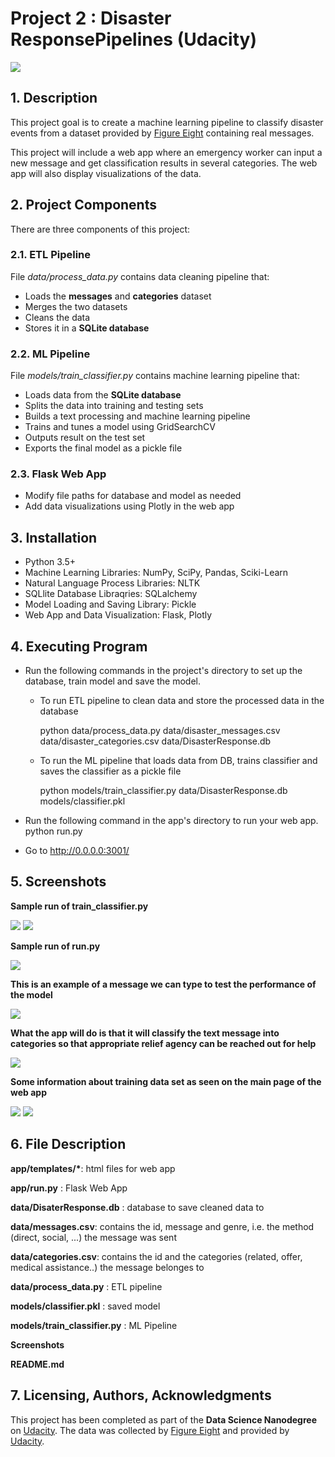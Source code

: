 # Project 2 : Disaster ResponsePipelines (Udacity)
![](Screenshots/webapp.png)
## 1. Description
This project goal is to create a machine learning pipeline to classify disaster events from a dataset provided by [Figure Eight](https://appen.com/) containing real messages.

This project will include a web app where an emergency worker can input a new message and get classification results in several categories. The web app will also display visualizations of the data.
## 2. Project Components
There are three components of this project:


### 2.1. ETL Pipeline
File *data/process_data.py* contains data cleaning pipeline that:

* Loads the **messages** and **categories** dataset
* Merges the two datasets
* Cleans the data
* Stores it in a **SQLite database**

### 2.2. ML Pipeline
File *models/train_classifier.py* contains machine learning pipeline that:

* Loads data from the **SQLite database**
* Splits the data into training and testing sets
* Builds a text processing and machine learning pipeline
* Trains and tunes a model using GridSearchCV
* Outputs result on the test set
* Exports the final model as a pickle file

### 2.3. Flask Web App

* Modify file paths for database and model as needed
* Add data visualizations using Plotly in the web app


## 3. Installation
* Python 3.5+
* Machine Learning Libraries: NumPy, SciPy, Pandas, Sciki-Learn
* Natural Language Process Libraries: NLTK
* SQLlite Database Libraqries: SQLalchemy
* Model Loading and Saving Library: Pickle
* Web App and Data Visualization: Flask, Plotly


## 4. Executing Program
- Run the following commands in the project's directory to set up the database, train model and save the model.

  - To run ETL pipeline to clean data and store the processed data in the database 
  
     python data/process_data.py data/disaster_messages.csv data/disaster_categories.csv data/DisasterResponse.db
  - To run the ML pipeline that loads data from DB, trains classifier and saves the classifier as a pickle file 
  
     python models/train_classifier.py data/DisasterResponse.db models/classifier.pkl

- Run the following command in the app's directory to run your web app. python run.py

- Go to http://0.0.0.0:3001/


## 5. Screenshots

**Sample run of train_classifier.py**

![](Screenshots/sample_train_classifier1.png)
![](Screenshots/sample_train_classifier2.png)

**Sample run of run.py**

![](Screenshots/starting_the_webapp.png)

**This is an example of a message we can type to test the performance of the model**

![](Screenshots/input.png)

**What the app will do is that it will classify the text message into categories so that appropriate relief agency can be reached out for help**

![](Screenshots/output.png)


**Some information about training data set as seen on the main page of the web app**

![](Screenshots/main_page2.png)
![](Screenshots/main_page3.png)

## 6. File Description
**app/templates/\***: html files for web app

**app/run.py** : Flask Web App

**data/DisaterResponse.db** : database to save cleaned data to

**data/messages.csv**: contains the id, message and genre, i.e. the method (direct, social, ...) the message was sent

**data/categories.csv**: contains the id and the categories (related, offer, medical assistance..) the message belonges to

**data/process_data.py** : ETL pipeline

**models/classifier.pkl** : saved model

**models/train_classifier.py** : ML Pipeline

**Screenshots**

**README.md**

## 7. Licensing, Authors, Acknowledgments
This project has been completed as part of the **Data Science Nanodegree** on [Udacity](https://www.udacity.com/). 
The data was collected by [Figure Eight](https://appen.com/) and provided by [Udacity](https://www.udacity.com/).


